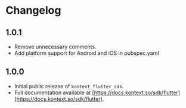 # Changelog

## 1.0.1

* Remove unnecessary comments.
* Add platform support for Android and iOS in pubspec.yaml

## 1.0.0

* Initial public release of `kontext_flutter_sdk`.
* Full documentation available at [https://docs.kontext.so/sdk/flutter](https://docs.kontext.so/sdk/flutter).
